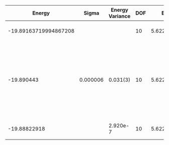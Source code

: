 | Energy                | Sigma    | Energy Variance | DOF | Einf       | Method                                                       | Reference |
|-----------------------|----------|-----------------|-----|------------|--------------------------------------------------------------|-----------|
| -19.89163719994867208 |          |                 | 10  | 5.62203125 | Exact diagonalization                                        | TODO: own code (ED) |
| -19.890443            | 0.000006 | 0.031(3)        | 10  | 5.62203125 | VMC Hidden Fermion Determinant State Ansatz (N_hidden = 10. Single hidden layer fully connected net with alpha = 64). C4 and K = 0 projections | TODO: ask Javier |
| -19.88822918          |          | 2.920e-7        | 10  | 5.62203125 | DMRG (MaxBondDim = 7000)                                     | TODO: ask Max |
